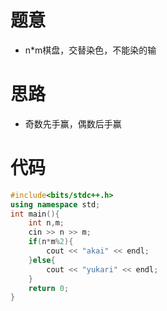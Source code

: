 # 题意
- n*m棋盘，交替染色，不能染的输
# 思路
- 奇数先手赢，偶数后手赢
# 代码
```cpp
#include<bits/stdc++.h>
using namespace std;
int main(){
    int n,m;
    cin >> n >> m;
    if(n*m%2){
        cout << "akai" << endl;
    }else{
        cout << "yukari" << endl;
    }
    return 0;
}
```